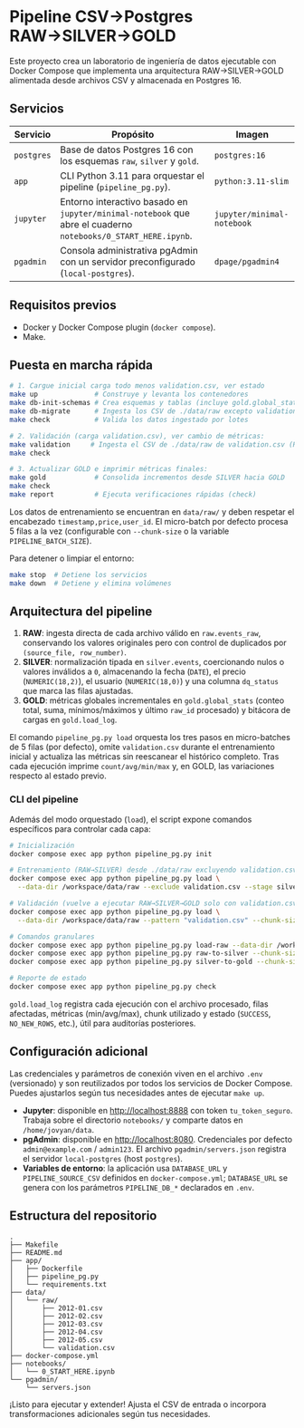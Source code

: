 # Pipeline CSV→Postgres RAW→SILVER→GOLD

Este proyecto crea un laboratorio de ingeniería de datos ejecutable con Docker Compose que implementa una arquitectura RAW→SILVER→GOLD alimentada desde archivos CSV y almacenada en Postgres 16.

## Servicios

| Servicio   | Propósito                                                                                                     | Imagen                     |
| ---------- | ------------------------------------------------------------------------------------------------------------- | -------------------------- |
| `postgres` | Base de datos Postgres 16 con los esquemas `raw`, `silver` y `gold`.                                          | `postgres:16`              |
| `app`      | CLI Python 3.11 para orquestar el pipeline (`pipeline_pg.py`).                                                | `python:3.11-slim`         |
| `jupyter`  | Entorno interactivo basado en `jupyter/minimal-notebook` que abre el cuaderno `notebooks/0_START_HERE.ipynb`. | `jupyter/minimal-notebook` |
| `pgadmin`  | Consola administrativa pgAdmin con un servidor preconfigurado (`local-postgres`).                             | `dpage/pgadmin4`           |

## Requisitos previos

- Docker y Docker Compose plugin (`docker compose`).
- Make.

## Puesta en marcha rápida

```bash
# 1. Cargue inicial carga todo menos validation.csv, ver estado
make up              # Construye y levanta los contenedores
make db-init-schemas # Crea esquemas y tablas (incluye gold.global_stats y gold.load_log)
make db-migrate      # Ingesta los CSV de ./data/raw excepto validation.csv (RAW→SILVER)
make check           # Valida los datos ingestado por lotes

# 2. Validación (carga validation.csv), ver cambio de métricas:
make validation     # Ingesta el CSV de ./data/raw de validation.csv (RAW→SILVER)
make check

# 3. Actualizar GOLD e imprimir métricas finales:
make gold            # Consolida incrementos desde SILVER hacia GOLD
make check
make report          # Ejecuta verificaciones rápidas (check)
```

Los datos de entrenamiento se encuentran en `data/raw/` y deben respetar el encabezado `timestamp,price,user_id`. El micro-batch por defecto procesa 5 filas a la vez (configurable con `--chunk-size` o la variable `PIPELINE_BATCH_SIZE`).

Para detener o limpiar el entorno:

```bash
make stop  # Detiene los servicios
make down  # Detiene y elimina volúmenes
```

## Arquitectura del pipeline

1. **RAW**: ingesta directa de cada archivo válido en `raw.events_raw`, conservando los valores originales pero con control de duplicados por `(source_file, row_number)`.
2. **SILVER**: normalización tipada en `silver.events`, coercionando nulos o valores inválidos a `0`, almacenando la fecha (`DATE`), el precio (`NUMERIC(18,2)`), el usuario (`NUMERIC(18,0)`) y una columna `dq_status` que marca las filas ajustadas.
3. **GOLD**: métricas globales incrementales en `gold.global_stats` (conteo total, suma, mínimos/máximos y último `raw_id` procesado) y bitácora de cargas en `gold.load_log`.

El comando `pipeline_pg.py load` orquesta los tres pasos en micro-batches de 5 filas (por defecto), omite `validation.csv` durante el entrenamiento inicial y actualiza las métricas sin reescanear el histórico completo. Tras cada ejecución imprime `count/avg/min/max` y, en GOLD, las variaciones respecto al estado previo.

### CLI del pipeline

Además del modo orquestado (`load`), el script expone comandos específicos para controlar cada capa:

```bash
# Inicialización
docker compose exec app python pipeline_pg.py init

# Entrenamiento (RAW→SILVER) desde ./data/raw excluyendo validation.csv
docker compose exec app python pipeline_pg.py load \
  --data-dir /workspace/data/raw --exclude validation.csv --stage silver --chunk-size 5

# Validación (vuelve a ejecutar RAW→SILVER→GOLD solo con validation.csv)
docker compose exec app python pipeline_pg.py load \
  --data-dir /workspace/data/raw --pattern "validation.csv" --chunk-size 5

# Comandos granulares
docker compose exec app python pipeline_pg.py load-raw --data-dir /workspace/data/raw --exclude validation.csv
docker compose exec app python pipeline_pg.py raw-to-silver --chunk-size 5
docker compose exec app python pipeline_pg.py silver-to-gold --chunk-size 5

# Reporte de estado
docker compose exec app python pipeline_pg.py check
```

`gold.load_log` registra cada ejecución con el archivo procesado, filas afectadas, métricas (min/avg/max), chunk utilizado y estado (`SUCCESS`, `NO_NEW_ROWS`, etc.), útil para auditorías posteriores.

## Configuración adicional

Las credenciales y parámetros de conexión viven en el archivo `.env` (versionado) y son reutilizados por todos los servicios de Docker Compose. Puedes ajustarlos según tus necesidades antes de ejecutar `make up`.

- **Jupyter**: disponible en [http://localhost:8888](http://localhost:8888) con token `tu_token_seguro`. Trabaja sobre el directorio `notebooks/` y comparte datos en `/home/jovyan/data`.
- **pgAdmin**: disponible en [http://localhost:8080](http://localhost:8080). Credenciales por defecto `admin@example.com` / `admin123`. El archivo `pgadmin/servers.json` registra el servidor `local-postgres` (host `postgres`).
- **Variables de entorno**: la aplicación usa `DATABASE_URL` y `PIPELINE_SOURCE_CSV` definidos en `docker-compose.yml`; `DATABASE_URL` se genera con los parámetros `PIPELINE_DB_*` declarados en `.env`.

## Estructura del repositorio

```
.
├── Makefile
├── README.md
├── app/
│   ├── Dockerfile
│   ├── pipeline_pg.py
│   └── requirements.txt
├── data/
│   └── raw/
│       ├── 2012-01.csv
│       ├── 2012-02.csv
│       ├── 2012-03.csv
│       ├── 2012-04.csv
│       ├── 2012-05.csv
│       └── validation.csv
├── docker-compose.yml
├── notebooks/
│   └── 0_START_HERE.ipynb
└── pgadmin/
    └── servers.json
```

¡Listo para ejecutar y extender! Ajusta el CSV de entrada o incorpora transformaciones adicionales según tus necesidades.
